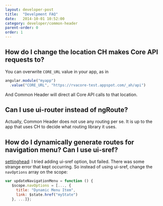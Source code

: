 ```yaml
---
layout: developer-post
title:  "Develpment FAQ"
date:   2014-10-01 10:52:00
category: developer/common-header
parent-order: 0
order: 1
---
```


## How do I change the location CH makes Core API requests to?

You can overwrite ```CORE_URL``` value in your app, as in

```js
angular.module("myapp")
  .value("CORE_URL", "https://rvacore-test.appspot.com/_ah/api")
```

And Common Header will direct all Core API calls to that location.

## Can I use ui-router instead of ngRoute?

Actually, Common Header does not use any routing per se. It is up to the app that uses CH to decide what routing library it uses.

## How do I dynamically generate routes for navigation menu? Can I use ui-sref?

[settinghead](https://github.com/settinghead): I tried adding ui-sref option, but failed. There was some strange error that kept occurring.
So instead of using ui-sref, change the ```navOptions``` array on the scope:
```javascript
var updateNavigationMenu = function () {
   $scope.navOptions = [..., {
     title: "Dynamic Menu Item",
     link: $state.href("myState")
   }, ...]};
```

